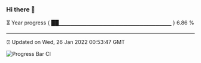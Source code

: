 ### Hi there 👋

⏳ Year progress { ██▁▁▁▁▁▁▁▁▁▁▁▁▁▁▁▁▁▁▁▁▁▁▁▁▁▁▁▁ } 6.86 %

---

⏰ Updated on Wed, 26 Jan 2022 00:53:47 GMT

![Progress Bar CI](https://github.com/liununu/liununu/workflows/Progress%20Bar%20CI/badge.svg)
